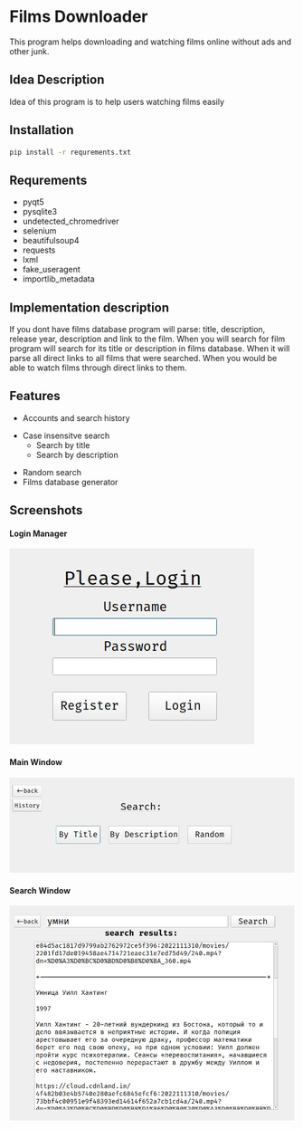 # Films Downloader

This program helps downloading and watching films online without ads and other junk.

## Idea Description

Idea of this program is to help users watching films easily

## Installation

```sh
pip install -r requrements.txt
```

## Requrements

+ pyqt5
+ pysqlite3
+ undetected_chromedriver
+ selenium
+ beautifulsoup4
+ requests
+ lxml
+ fake_useragent
+ importlib_metadata

## Implementation description

If you dont have films database program will parse: title, description, release year, description and link to the film. When you will search for film program will search for its title or description in films database. When it will parse all direct links to all films that were searched. When you would be able to watch films through direct links to them.

## Features

+ Accounts and search history
* Case insensitve search
    + Search by title
    + Search by description
+ Random search
+ Films database generator

## Screenshots

#### Login Manager

![Login screen](screenshots/layer0.jpg)

#### Main Window

![Main Window](screenshots/layer3.jpg)

#### Search Window

![Search Window](screenshots/layer4.jpg)
